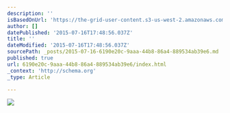 ```yaml
---
description: ''
isBasedOnUrl: 'https://the-grid-user-content.s3-us-west-2.amazonaws.com/e8689c64-9154-4a68-9226-41c9bb3a8f77.JPG'
author: []
datePublished: '2015-07-16T17:48:56.037Z'
title: ''
dateModified: '2015-07-16T17:48:56.037Z'
sourcePath: _posts/2015-07-16-6190e20c-9aaa-44b8-86a4-889534ab39e6.md
published: true
url: 6190e20c-9aaa-44b8-86a4-889534ab39e6/index.html
_context: 'http://schema.org'
_type: Article

---
```

![](https://the-grid-user-content.s3-us-west-2.amazonaws.com/e8689c64-9154-4a68-9226-41c9bb3a8f77.JPG)